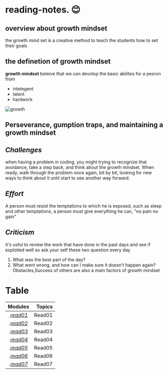 # reading-notes. :blush:

## overview about growth mindset 
the growth mind set is a creative method to teach the students how to set their goals 

## the definetion of growth mindset

 **growth mindset** beleive that we can devolop the basic abilites for a pesron from  
- intelegent  
- talent  
- hardwork 

![growth](https://irp-cdn.multiscreensite.com/069d5d93/dms3rep/multi/fixed.png)

## Perseverance, gumption traps, and maintaining a growth mindset

## *Challenges*  
when having a problem in coding, you might trying to recognize that avoidance, take a step back, and think about the growth mindset. When ready,  walk through the problem once again, bit by bit, looking for new ways to think about it until  start to see another way forward.

## *Effort*
A person must resist the temptations to which he is exposed, such as sleep and other temptations, a person must give everything he can, "no pain no gain"

## *Criticism*
it's usful to review the work that have done in the past days and see if  exploited well
so ask your self these two question every day
1. What was the best part of the day?
2. What went wrong, and how can I make sure it doesn’t happen again?
Obstacles,Success of others are also a main factors of growth mindset


# Table 

| Modules |  Topics  |
|:-----------------: |-------------:|
|.[*read01*](https://ahmad-khaled-zaid.github.io/reading-notes./read01)| Read01 |
|.[*read02*](https://ahmad-khaled-zaid.github.io/reading-notes./read02)| Read02 |
|.[*read03*](https://ahmad-khaled-zaid.github.io/reading-notes./read03)| Read03 |
|.[*read04*](https://ahmad-khaled-zaid.github.io/reading-notes./read04)| Read04 |
|.[*read05*](https://ahmad-khaled-zaid.github.io/reading-notes./read05)| Read05 |
|.[*read06*](https://ahmad-khaled-zaid.github.io/reading-notes./read05)| Read06 |
|.[*read07*](https://ahmad-khaled-zaid.github.io/reading-notes./read07)| Read07 |


